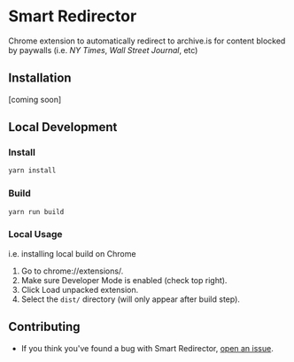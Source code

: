 # Smart Redirector
Chrome extension to automatically redirect to archive.is for content blocked by paywalls (i.e. _NY Times_, _Wall Street Journal_, etc)

## Installation
[coming soon]

## Local Development

### Install
```sh
yarn install
```

### Build
```sh
yarn run build
```

### Local Usage
i.e. installing local build on Chrome

 1. Go to chrome://extensions/.
 2. Make sure Developer Mode is enabled (check top right).
 4. Click Load unpacked extension.
 5. Select the `dist/` directory (will only appear after build step).

## Contributing
- If you think you've found a bug with Smart Redirector, [open an issue](https://github.com/mokshjawa/smart-redirector/issues/new).
